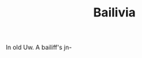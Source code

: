 ---
title: Bailivia
letter: B
permalink: "/definitions/bailivia.html"
body: In old Uw. A bailiff's jn-
published_at: '2018-07-07'
layout: post
---